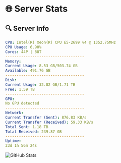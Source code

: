 # 🌐 Server Stats
## 🔍 Server Info
```yaml
CPU: Intel(R) Xeon(R) CPU E5-2699 v4 @ 1352.75MHz
CPU Usage: 6.90%
Cores: 44P | 88T
-----------------------------------
Memory:
Current Usage: 8.53 GB/503.74 GB
Available: 491.76 GB
-----------------------------------
Disk:
Current Usage: 32.82 GB/1.71 TB
Free: 1.59 TB
-----------------------------------
GPU:
No GPU detected
-----------------------------------
Network:
Current Transfer (Sent): 876.83 KB/s
Current Transfer (Received): 59.33 KB/s
Total Sent: 1.18 TB
Total Received: 239.87 GB
-----------------------------------
Uptime:
23d 1h 56m 24s
```
![GitHub Stats](https://img.shields.io/badge/Updated-2025-05-12_19:05:12-blue)